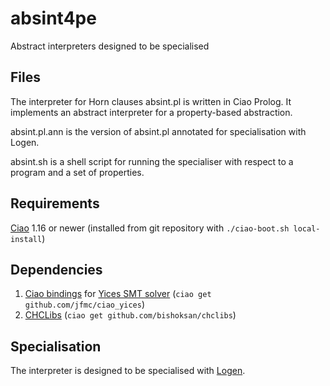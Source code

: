 # absint4pe
Abstract interpreters designed to be specialised

## Files

The interpreter for Horn clauses absint.pl is written in Ciao Prolog.
It implements an abstract interpreter for a property-based abstraction.

absint.pl.ann is the version of absint.pl annotated for specialisation with Logen.

absint.sh is a shell script for running the specialiser with respect to a program and a set of properties.

## Requirements

[Ciao](https://github.com/ciao-lang/ciao) 1.16 or newer (installed
from git repository with `./ciao-boot.sh local-install`)

## Dependencies

1. [Ciao bindings](https://github.com/jfmc/ciao_yices) for
   [Yices SMT solver](https://yices.csl.sri.com/)
   (`ciao get github.com/jfmc/ciao_yices`)
2. [CHCLibs](https://github.com/bishoksan/chclibs)
   (`ciao get github.com/bishoksan/chclibs`)

## Specialisation

The interpreter is designed to be specialised with [Logen](https://github.com/jfmc/logen).
